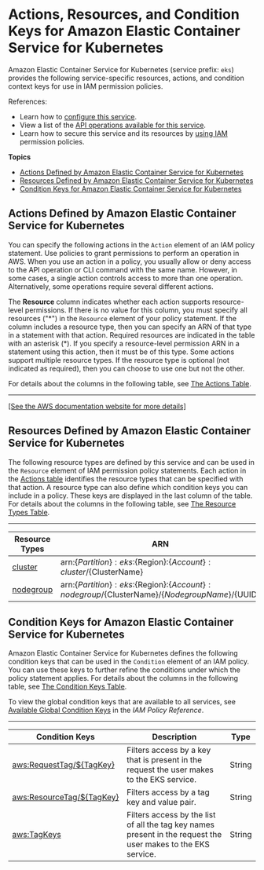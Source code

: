 # Actions, Resources, and Condition Keys for Amazon Elastic Container Service for Kubernetes<a name="list_amazonelasticcontainerserviceforkubernetes"></a>

Amazon Elastic Container Service for Kubernetes \(service prefix: `eks`\) provides the following service\-specific resources, actions, and condition context keys for use in IAM permission policies\.

References:
+ Learn how to [configure this service](https://docs.aws.amazon.com/eks/latest/userguide/)\.
+ View a list of the [API operations available for this service](https://docs.aws.amazon.com/eks/latest/APIReference/)\.
+ Learn how to secure this service and its resources by [using IAM](https://docs.aws.amazon.com/eks/latest/userguide/IAM_policies.html) permission policies\.

**Topics**
+ [Actions Defined by Amazon Elastic Container Service for Kubernetes](#amazonelasticcontainerserviceforkubernetes-actions-as-permissions)
+ [Resources Defined by Amazon Elastic Container Service for Kubernetes](#amazonelasticcontainerserviceforkubernetes-resources-for-iam-policies)
+ [Condition Keys for Amazon Elastic Container Service for Kubernetes](#amazonelasticcontainerserviceforkubernetes-policy-keys)

## Actions Defined by Amazon Elastic Container Service for Kubernetes<a name="amazonelasticcontainerserviceforkubernetes-actions-as-permissions"></a>

You can specify the following actions in the `Action` element of an IAM policy statement\. Use policies to grant permissions to perform an operation in AWS\. When you use an action in a policy, you usually allow or deny access to the API operation or CLI command with the same name\. However, in some cases, a single action controls access to more than one operation\. Alternatively, some operations require several different actions\.

The **Resource** column indicates whether each action supports resource\-level permissions\. If there is no value for this column, you must specify all resources \("\*"\) in the `Resource` element of your policy statement\. If the column includes a resource type, then you can specify an ARN of that type in a statement with that action\. Required resources are indicated in the table with an asterisk \(\*\)\. If you specify a resource\-level permission ARN in a statement using this action, then it must be of this type\. Some actions support multiple resource types\. If the resource type is optional \(not indicated as required\), then you can choose to use one but not the other\.

For details about the columns in the following table, see [The Actions Table](reference_policies_actions-resources-contextkeys.md#actions_table)\.


****  
[\[See the AWS documentation website for more details\]](http://docs.aws.amazon.com/IAM/latest/UserGuide/list_amazonelasticcontainerserviceforkubernetes.html)

## Resources Defined by Amazon Elastic Container Service for Kubernetes<a name="amazonelasticcontainerserviceforkubernetes-resources-for-iam-policies"></a>

The following resource types are defined by this service and can be used in the `Resource` element of IAM permission policy statements\. Each action in the [Actions table](#amazonelasticcontainerserviceforkubernetes-actions-as-permissions) identifies the resource types that can be specified with that action\. A resource type can also define which condition keys you can include in a policy\. These keys are displayed in the last column of the table\. For details about the columns in the following table, see [The Resource Types Table](reference_policies_actions-resources-contextkeys.md#resources_table)\.


****  

| Resource Types | ARN | Condition Keys | 
| --- | --- | --- | 
|   [ cluster ](https://docs.aws.amazon.com/eks/latest/userguide/clusters.html)  |  arn:$\{Partition\}:eks:$\{Region\}:$\{Account\}:cluster/$\{ClusterName\}  |   [ aws:ResourceTag/$\{TagKey\} ](#amazonelasticcontainerserviceforkubernetes-aws_ResourceTag___TagKey_)   | 
|   [ nodegroup ](https://docs.aws.amazon.com/eks/latest/userguide/managed-node-groups.html)  |  arn:$\{Partition\}:eks:$\{Region\}:$\{Account\}:nodegroup/$\{ClusterName\}/$\{NodegroupName\}/$\{UUID\}  |   [ aws:ResourceTag/$\{TagKey\} ](#amazonelasticcontainerserviceforkubernetes-aws_ResourceTag___TagKey_)   | 

## Condition Keys for Amazon Elastic Container Service for Kubernetes<a name="amazonelasticcontainerserviceforkubernetes-policy-keys"></a>

Amazon Elastic Container Service for Kubernetes defines the following condition keys that can be used in the `Condition` element of an IAM policy\. You can use these keys to further refine the conditions under which the policy statement applies\. For details about the columns in the following table, see [The Condition Keys Table](reference_policies_actions-resources-contextkeys.md#context_keys_table)\.

To view the global condition keys that are available to all services, see [Available Global Condition Keys](reference_policies_condition-keys.html#AvailableKeys) in the *IAM Policy Reference*\.


****  

| Condition Keys | Description | Type | 
| --- | --- | --- | 
|   [ aws:RequestTag/$\{TagKey\} ](https://docs.aws.amazon.com/eks/latest/userguide/security_iam_service-with-iam.html#security_iam_service-with-iam-tags)  | Filters access by a key that is present in the request the user makes to the EKS service\. | String | 
|   [ aws:ResourceTag/$\{TagKey\} ](https://docs.aws.amazon.com/eks/latest/userguide/security_iam_service-with-iam.html#security_iam_service-with-iam-tags)  | Filters access by a tag key and value pair\. | String | 
|   [ aws:TagKeys ](https://docs.aws.amazon.com/eks/latest/userguide/security_iam_service-with-iam.html#security_iam_service-with-iam-tags)  | Filters access by the list of all the tag key names present in the request the user makes to the EKS service\. | String | 